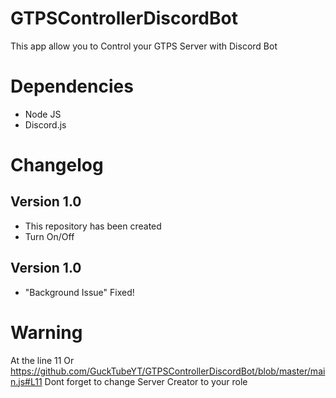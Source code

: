 # GTPSControllerDiscordBot
This app allow you to Control your GTPS Server with Discord Bot
# Dependencies
- Node JS
- Discord.js
# Changelog
## Version 1.0
- This repository has been created
- Turn On/Off
## Version 1.0
- "Background Issue" Fixed!
# Warning
At the line 11 Or https://github.com/GuckTubeYT/GTPSControllerDiscordBot/blob/master/main.js#L11 Dont forget to change Server Creator to your role

